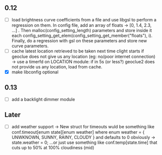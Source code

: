 ## 0.12
- [ ] load brightness curve coefficients from a file and use libgsl to perform a regression on them.
In config file, add an array of floats -> [0, 1.4, 2.3, ...] . Then malloc(config_setting_length) parameters and store inside it each config_setting_get_elem(config_setting_get_member("floats"), i).
Finally, do a regression with gsl on these parameters and store new curve parameters.
- [ ] cache latest location retrieved to be taken next time clight starts if geoclue does not give us any location (eg: no/poor internet connection) -> use a timerfd on LOCATION module: if in 5s (or less?) geoclue2 does not provide us any location, load from cache.
- [x] make libconfig optional

## 0.13
- [ ] add a backlight dimmer module

## Later
- [ ] add weather support -> New struct for timeouts wuld be something like conf.timeout[enum state][enum weather] where enum weather = { UNWKNOWN, SUNNY, RAINY, CLOUDY } and defaults to 0 obviously -> state.weather = 0; ...or just use something like conf.temp[state.time] that cuts up to 50% at 100% cloudiness (mid)
